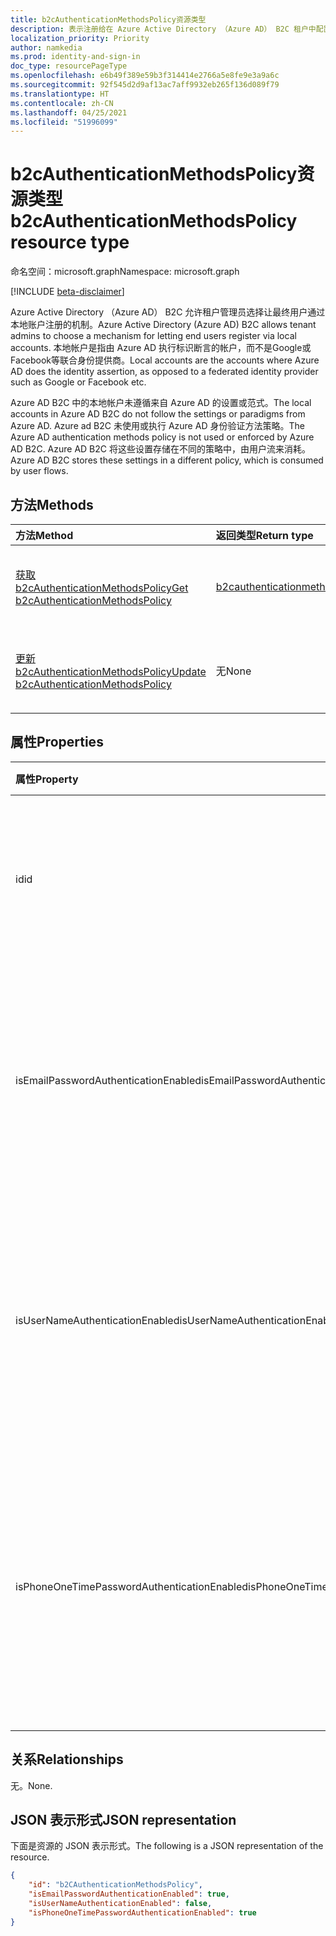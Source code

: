 ```yaml
---
title: b2cAuthenticationMethodsPolicy资源类型
description: 表示注册给在 Azure Active Directory （Azure AD） B2C 租户中配置的用户的本地帐户身份验证方法。
localization_priority: Priority
author: namkedia
ms.prod: identity-and-sign-in
doc_type: resourcePageType
ms.openlocfilehash: e6b49f389e59b3f314414e2766a5e8fe9e3a9a6c
ms.sourcegitcommit: 92f545d2d9af13ac7aff9932eb265f136d089f79
ms.translationtype: HT
ms.contentlocale: zh-CN
ms.lasthandoff: 04/25/2021
ms.locfileid: "51996099"
---
```

# <a name="b2cauthenticationmethodspolicy-resource-type"></a><span data-ttu-id="73fc1-103">b2cAuthenticationMethodsPolicy资源类型</span><span class="sxs-lookup"><span data-stu-id="73fc1-103">b2cAuthenticationMethodsPolicy resource type</span></span>

<span data-ttu-id="73fc1-104">命名空间：microsoft.graph</span><span class="sxs-lookup"><span data-stu-id="73fc1-104">Namespace: microsoft.graph</span></span>

[!INCLUDE [beta-disclaimer](../../includes/beta-disclaimer.md)]

<span data-ttu-id="73fc1-105">Azure Active Directory （Azure AD） B2C 允许租户管理员选择让最终用户通过本地账户注册的机制。</span><span class="sxs-lookup"><span data-stu-id="73fc1-105">Azure Active Directory (Azure AD) B2C allows tenant admins to choose a mechanism for letting end users register via local accounts.</span></span> <span data-ttu-id="73fc1-106">本地帐户是指由 Azure AD 执行标识断言的帐户，而不是Google或Facebook等联合身份提供商。</span><span class="sxs-lookup"><span data-stu-id="73fc1-106">Local accounts are the accounts where Azure AD does the identity assertion, as opposed to a federated identity provider such as Google or Facebook etc.</span></span>

<span data-ttu-id="73fc1-107">Azure AD B2C 中的本地帐户未遵循来自 Azure AD 的设置或范式。</span><span class="sxs-lookup"><span data-stu-id="73fc1-107">The local accounts in Azure AD B2C do not follow the settings or paradigms from Azure AD.</span></span> <span data-ttu-id="73fc1-108">Azure ad B2C 未使用或执行 Azure AD 身份验证方法策略。</span><span class="sxs-lookup"><span data-stu-id="73fc1-108">The Azure AD authentication methods policy is not used or enforced by Azure AD B2C.</span></span> <span data-ttu-id="73fc1-109">Azure AD B2C 将这些设置存储在不同的策略中，由用户流来消耗。</span><span class="sxs-lookup"><span data-stu-id="73fc1-109">Azure AD B2C stores these settings in a different policy, which is consumed by user flows.</span></span>

## <a name="methods"></a><span data-ttu-id="73fc1-110">方法</span><span class="sxs-lookup"><span data-stu-id="73fc1-110">Methods</span></span>

| <span data-ttu-id="73fc1-111">方法</span><span class="sxs-lookup"><span data-stu-id="73fc1-111">Method</span></span>       | <span data-ttu-id="73fc1-112">返回类型</span><span class="sxs-lookup"><span data-stu-id="73fc1-112">Return type</span></span> | <span data-ttu-id="73fc1-113">Description</span><span class="sxs-lookup"><span data-stu-id="73fc1-113">Description</span></span> |
|:-------------|:------------|:------------|
| [<span data-ttu-id="73fc1-114">获取 b2cAuthenticationMethodsPolicy</span><span class="sxs-lookup"><span data-stu-id="73fc1-114">Get b2cAuthenticationMethodsPolicy</span></span>](../api/b2cauthenticationmethodspolicy-get.md) | [<span data-ttu-id="73fc1-115">b2cauthenticationmethodspolicy</span><span class="sxs-lookup"><span data-stu-id="73fc1-115">b2cauthenticationmethodspolicy</span></span>](b2cauthenticationmethodspolicy.md) | <span data-ttu-id="73fc1-116">读取 **b2cauthenticationmethodspolicy** 对象的属性。</span><span class="sxs-lookup"><span data-stu-id="73fc1-116">Read the properties of a **b2cauthenticationmethodspolicy** object.</span></span> |
| [<span data-ttu-id="73fc1-117">更新 b2cAuthenticationMethodsPolicy</span><span class="sxs-lookup"><span data-stu-id="73fc1-117">Update b2cAuthenticationMethodsPolicy</span></span>](../api/b2cauthenticationmethodspolicy-update.md) | <span data-ttu-id="73fc1-118">无</span><span class="sxs-lookup"><span data-stu-id="73fc1-118">None</span></span> | <span data-ttu-id="73fc1-119">更新 **b2cauthenticationmethodspolicy** 对象的属性。</span><span class="sxs-lookup"><span data-stu-id="73fc1-119">Update the properties of a **b2cauthenticationmethodspolicy** objects.</span></span> |

## <a name="properties"></a><span data-ttu-id="73fc1-120">属性</span><span class="sxs-lookup"><span data-stu-id="73fc1-120">Properties</span></span>

| <span data-ttu-id="73fc1-121">属性</span><span class="sxs-lookup"><span data-stu-id="73fc1-121">Property</span></span>     | <span data-ttu-id="73fc1-122">类型</span><span class="sxs-lookup"><span data-stu-id="73fc1-122">Type</span></span>        | <span data-ttu-id="73fc1-123">说明</span><span class="sxs-lookup"><span data-stu-id="73fc1-123">Description</span></span> |
|:-------------|:------------|:------------|
|<span data-ttu-id="73fc1-124">id</span><span class="sxs-lookup"><span data-stu-id="73fc1-124">id</span></span>|<span data-ttu-id="73fc1-125">String</span><span class="sxs-lookup"><span data-stu-id="73fc1-125">String</span></span>|<span data-ttu-id="73fc1-126">B2C认证方式策略的id。</span><span class="sxs-lookup"><span data-stu-id="73fc1-126">The id of the B2C authentication methods policy.</span></span> <span data-ttu-id="73fc1-127">这是一个只读属性，也是关键所在。</span><span class="sxs-lookup"><span data-stu-id="73fc1-127">This is a read only property and the key.</span></span>|
|<span data-ttu-id="73fc1-128">isEmailPasswordAuthenticationEnabled</span><span class="sxs-lookup"><span data-stu-id="73fc1-128">isEmailPasswordAuthenticationEnabled</span></span>|<span data-ttu-id="73fc1-129">布尔值</span><span class="sxs-lookup"><span data-stu-id="73fc1-129">Boolean</span></span>|<span data-ttu-id="73fc1-130">如果启用了电子邮件和密码身份验证方法，租户管理员可以使用电子邮件配置本地帐户。</span><span class="sxs-lookup"><span data-stu-id="73fc1-130">The tenant admin can configure local accounts using email if the email and password authentication method is enabled.</span></span>|
|<span data-ttu-id="73fc1-131">isUserNameAuthenticationEnabled</span><span class="sxs-lookup"><span data-stu-id="73fc1-131">isUserNameAuthenticationEnabled</span></span>|<span data-ttu-id="73fc1-132">布尔值</span><span class="sxs-lookup"><span data-stu-id="73fc1-132">Boolean</span></span>|<span data-ttu-id="73fc1-133">如果启用了用户名和密码身份验证方法，租户管理员可以使用用户名配置本地帐户。</span><span class="sxs-lookup"><span data-stu-id="73fc1-133">The tenant admin can configure local accounts using username if the username and password authentication method is enabled.</span></span>|
|<span data-ttu-id="73fc1-134">isPhoneOneTimePasswordAuthenticationEnabled</span><span class="sxs-lookup"><span data-stu-id="73fc1-134">isPhoneOneTimePasswordAuthenticationEnabled</span></span>|<span data-ttu-id="73fc1-135">布尔值</span><span class="sxs-lookup"><span data-stu-id="73fc1-135">Boolean</span></span>|<span data-ttu-id="73fc1-136">如果已启用电话号码和一次性密码身份验证方法，则租户管理员可以使用电话号码配置本地帐户。</span><span class="sxs-lookup"><span data-stu-id="73fc1-136">The tenant admin can configure local accounts using phone number if the phone number and one-time password authentication method is enabled.</span></span>|

## <a name="relationships"></a><span data-ttu-id="73fc1-137">关系</span><span class="sxs-lookup"><span data-stu-id="73fc1-137">Relationships</span></span>

<span data-ttu-id="73fc1-138">无。</span><span class="sxs-lookup"><span data-stu-id="73fc1-138">None.</span></span>

## <a name="json-representation"></a><span data-ttu-id="73fc1-139">JSON 表示形式</span><span class="sxs-lookup"><span data-stu-id="73fc1-139">JSON representation</span></span>

<span data-ttu-id="73fc1-140">下面是资源的 JSON 表示形式。</span><span class="sxs-lookup"><span data-stu-id="73fc1-140">The following is a JSON representation of the resource.</span></span>

<!-- {
  "blockType": "resource",
  "optionalProperties": [

  ],
  "@odata.type": "microsoft.graph.b2cAuthenticationMethodsPolicy",
  "keyProperty": "id"
}-->

```json
{
    "id": "b2CAuthenticationMethodsPolicy",
    "isEmailPasswordAuthenticationEnabled": true,
    "isUserNameAuthenticationEnabled": false,
    "isPhoneOneTimePasswordAuthenticationEnabled": true
}
```

<!-- uuid: 16cd6b66-4b1a-43a1-adaf-3a886856ed98
2019-02-04 14:57:30 UTC -->
<!-- {
  "type": "#page.annotation",
  "description": "b2cAuthenticationMethodsPolicy resource",
  "keywords": "",
  "section": "documentation",
  "tocPath": ""
}-->
